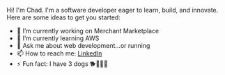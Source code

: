 
Hi! I'm Chad. I'm a software developer eager to learn, build, and innovate.
Here are some ideas to get you started:

- 🔭 I’m currently working on Merchant Marketplace 
- 🌱 I’m currently learning AWS
- 💬 Ask me about web development...or running
- 📫 How to reach me: [LinkedIn](https://www.linkedin.com/in/chad-scanlon/)
- ⚡ Fun fact: I have 3 dogs 🐕🐕‍🦺🦮

